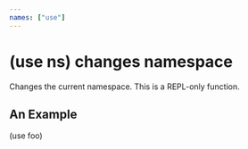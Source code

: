 ```yaml
---
names: ["use"]
---
```

# (use ns) changes namespace
Changes the current namespace. This is a REPL-only function.

## An Example

  (use foo)
